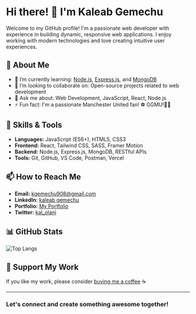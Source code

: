 # Hi there! 👋 I'm Kaleab Gemechu

Welcome to my GitHub profile! I'm a passionate web developer with experience in building dynamic, responsive web applications. I enjoy working with modern technologies and love creating intuitive user experiences.

## 🌟 About Me

- 🌱 I’m currently learning: [Node.js](https://nodejs.org/), [Express.js](https://expressjs.com/), and [MongoDB](https://www.mongodb.com/)
- 👯 I’m looking to collaborate on: Open-source projects related to web development
- 💬 Ask me about: Web Development, JavaScript, React, Node.js
- ⚡ Fun fact: I'm a passionate Manchester United fan! ⚽️ GGMU!💪🏽


## 🚀 Skills & Tools

- **Languages:** JavaScript (ES6+), HTML5, CSS3
- **Frontend:** React, Tailwind CSS, SASS, Framer Motion
- **Backend:** Node.js, Express.js, MongoDB, RESTful APIs
- **Tools:** Git, GitHub, VS Code, Postman, Vercel


## 📫 How to Reach Me

- **Email:** [kgemechu908@gmail.com](mailto:kgemechu908@gmail.com)
- **LinkedIn:** [kaleab gemechu](https://www.linkedin.com/in/kaleab-gemechu-456ab9259/)
- **Portfolio:** [My Portfolio](https://kal-portifolio.vercel.app/)
- **Twitter:** [kal_olani](https://x.com/kaleab481039)


## 📊 GitHub Stats

![Top Langs](https://github-readme-stats.vercel.app/api/top-langs/?username=kalolani&layout=compact&theme=radical)

## 💖 Support My Work

If you like my work, please consider [buying me a coffee](https://www.buymeacoffee.com/kalolani) ☕️

---

### Let's connect and create something awesome together!
